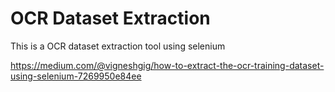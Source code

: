 # OCR Dataset Extraction
 This is a OCR dataset extraction tool using selenium
 
 https://medium.com/@vigneshgig/how-to-extract-the-ocr-training-dataset-using-selenium-7269950e84ee
